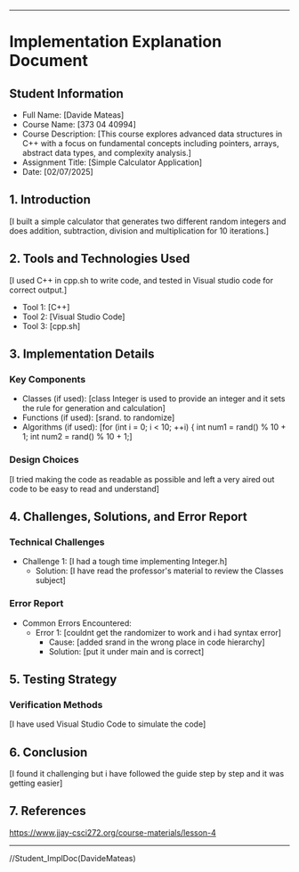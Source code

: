 -------------------------------------------------------------------------------
# Implementation Explanation Document

## Student Information
- Full Name: [Davide Mateas]
- Course Name: [373 04 40994]
- Course Description: [This course explores advanced data structures in C++ with 
a focus on fundamental concepts including pointers, arrays, abstract data types,
and complexity analysis.]
- Assignment Title: [Simple Calculator Application]
- Date: [02/07/2025]

## 1. Introduction
[I built a simple calculator that generates two different random integers and does addition, subtraction, division and multiplication for 10 iterations.]

## 2. Tools and Technologies Used
[I used C++ in cpp.sh to write code, and tested in Visual studio code for correct output.]

- Tool 1: [C++]
- Tool 2: [Visual Studio Code]
- Tool 3: [cpp.sh]

## 3. Implementation Details
### Key Components
- Classes (if used): [class Integer is used to provide an integer and it sets the rule for generation and calculation]
- Functions (if used): [srand. to randomize]
- Algorithms (if used): [for (int i = 0; i < 10; ++i) {
        int num1 = rand() % 10 + 1;
        int num2 = rand() % 10 + 1;]

### Design Choices
[I tried making the code as readable as possible and left a very aired out code to be easy to read and understand]

## 4. Challenges, Solutions, and Error Report
### Technical Challenges
- Challenge 1: [I had a tough time implementing Integer.h]
  - Solution: [I have read the professor's material to review the Classes subject]

### Error Report
- Common Errors Encountered:
  - Error 1: [couldnt get the randomizer to work and i had syntax error]
    - Cause: [added srand in the wrong place in code hierarchy]
    - Solution: [put it under main and is correct]

## 5. Testing Strategy
### Verification Methods
[I have used Visual Studio Code to simulate the code]

## 6. Conclusion
[I found it challenging but i have followed the guide step by step and it was getting easier]

## 7. References
https://www.jjay-csci272.org/course-materials/lesson-4

-------------------------------------------------------------------------------
//Student_ImplDoc(DavideMateas)
